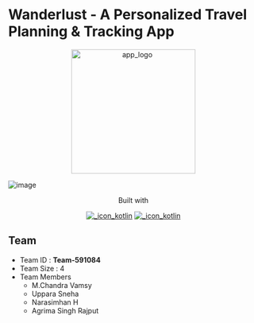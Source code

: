 # Wanderlust - A Personalized Travel Planning & Tracking App

<div align="center">
<a href="#" title="App Logo"><img src="" style="width:250px;height:250px" alt="app_logo" title="App Logo" /></a>
</div>

![image](https://github.com/smartinternz02/SI-GuidedProject-587115-1696856769/assets/90548992/b9b9df11-f6f1-48bc-b2f6-9513f7bd8edf)


<div align="center">
<span>Built with</span>

[![_icon_kotlin](https://img.shields.io/badge/kotlin-E24462?style=for-the-badge&logo=kotlin&logoColor=ffffff "Kotlin")](#)
[![_icon_kotlin](https://img.shields.io/badge/jetpack_compose-092937?style=for-the-badge&logo=jetpack-compose&logoColor=ffffff "Kotlin")](#)
</div>

## Team

- Team ID : **Team-591084**
- Team Size : 4
- Team Members
  - M.Chandra Vamsy
  - Uppara Sneha
  - Narasimhan H
  - Agrima Singh Rajput
 

